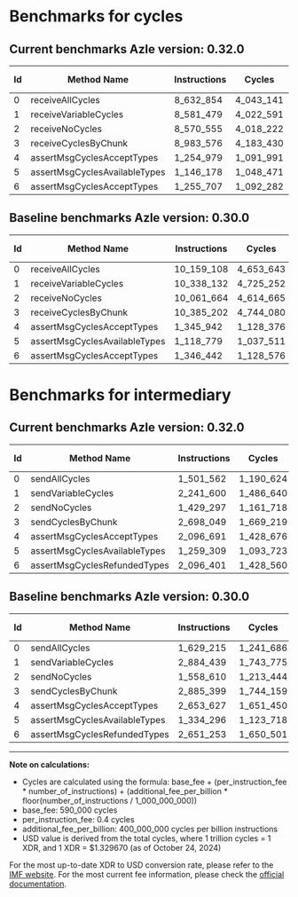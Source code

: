 # Benchmarks for cycles

## Current benchmarks Azle version: 0.32.0

| Id  | Method Name                   | Instructions | Cycles    | USD           | USD/Million Calls | Change                                |
| --- | ----------------------------- | ------------ | --------- | ------------- | ----------------- | ------------------------------------- |
| 0   | receiveAllCycles              | 8_632_854    | 4_043_141 | $0.0000053760 | $5.37             | <font color="green">-1_526_254</font> |
| 1   | receiveVariableCycles         | 8_581_479    | 4_022_591 | $0.0000053487 | $5.34             | <font color="green">-1_756_653</font> |
| 2   | receiveNoCycles               | 8_570_555    | 4_018_222 | $0.0000053429 | $5.34             | <font color="green">-1_491_109</font> |
| 3   | receiveCyclesByChunk          | 8_983_576    | 4_183_430 | $0.0000055626 | $5.56             | <font color="green">-1_401_626</font> |
| 4   | assertMsgCyclesAcceptTypes    | 1_254_979    | 1_091_991 | $0.0000014520 | $1.45             | <font color="green">-90_963</font>    |
| 5   | assertMsgCyclesAvailableTypes | 1_146_178    | 1_048_471 | $0.0000013941 | $1.39             | <font color="red">+27_399</font>      |
| 6   | assertMsgCyclesAcceptTypes    | 1_255_707    | 1_092_282 | $0.0000014524 | $1.45             | <font color="green">-90_735</font>    |

## Baseline benchmarks Azle version: 0.30.0

| Id  | Method Name                   | Instructions | Cycles    | USD           | USD/Million Calls |
| --- | ----------------------------- | ------------ | --------- | ------------- | ----------------- |
| 0   | receiveAllCycles              | 10_159_108   | 4_653_643 | $0.0000061878 | $6.18             |
| 1   | receiveVariableCycles         | 10_338_132   | 4_725_252 | $0.0000062830 | $6.28             |
| 2   | receiveNoCycles               | 10_061_664   | 4_614_665 | $0.0000061360 | $6.13             |
| 3   | receiveCyclesByChunk          | 10_385_202   | 4_744_080 | $0.0000063081 | $6.30             |
| 4   | assertMsgCyclesAcceptTypes    | 1_345_942    | 1_128_376 | $0.0000015004 | $1.50             |
| 5   | assertMsgCyclesAvailableTypes | 1_118_779    | 1_037_511 | $0.0000013795 | $1.37             |
| 6   | assertMsgCyclesAcceptTypes    | 1_346_442    | 1_128_576 | $0.0000015006 | $1.50             |

# Benchmarks for intermediary

## Current benchmarks Azle version: 0.32.0

| Id  | Method Name                   | Instructions | Cycles    | USD           | USD/Million Calls | Change                              |
| --- | ----------------------------- | ------------ | --------- | ------------- | ----------------- | ----------------------------------- |
| 0   | sendAllCycles                 | 1_501_562    | 1_190_624 | $0.0000015831 | $1.58             | <font color="green">-127_653</font> |
| 1   | sendVariableCycles            | 2_241_600    | 1_486_640 | $0.0000019767 | $1.97             | <font color="green">-642_839</font> |
| 2   | sendNoCycles                  | 1_429_297    | 1_161_718 | $0.0000015447 | $1.54             | <font color="green">-129_313</font> |
| 3   | sendCyclesByChunk             | 2_698_049    | 1_669_219 | $0.0000022195 | $2.21             | <font color="green">-187_350</font> |
| 4   | assertMsgCyclesAcceptTypes    | 2_096_691    | 1_428_676 | $0.0000018997 | $1.89             | <font color="green">-556_936</font> |
| 5   | assertMsgCyclesAvailableTypes | 1_259_309    | 1_093_723 | $0.0000014543 | $1.45             | <font color="green">-74_987</font>  |
| 6   | assertMsgCyclesRefundedTypes  | 2_096_401    | 1_428_560 | $0.0000018995 | $1.89             | <font color="green">-554_852</font> |

## Baseline benchmarks Azle version: 0.30.0

| Id  | Method Name                   | Instructions | Cycles    | USD           | USD/Million Calls |
| --- | ----------------------------- | ------------ | --------- | ------------- | ----------------- |
| 0   | sendAllCycles                 | 1_629_215    | 1_241_686 | $0.0000016510 | $1.65             |
| 1   | sendVariableCycles            | 2_884_439    | 1_743_775 | $0.0000023186 | $2.31             |
| 2   | sendNoCycles                  | 1_558_610    | 1_213_444 | $0.0000016135 | $1.61             |
| 3   | sendCyclesByChunk             | 2_885_399    | 1_744_159 | $0.0000023192 | $2.31             |
| 4   | assertMsgCyclesAcceptTypes    | 2_653_627    | 1_651_450 | $0.0000021959 | $2.19             |
| 5   | assertMsgCyclesAvailableTypes | 1_334_296    | 1_123_718 | $0.0000014942 | $1.49             |
| 6   | assertMsgCyclesRefundedTypes  | 2_651_253    | 1_650_501 | $0.0000021946 | $2.19             |

---

**Note on calculations:**

- Cycles are calculated using the formula: base_fee + (per_instruction_fee \* number_of_instructions) + (additional_fee_per_billion \* floor(number_of_instructions / 1_000_000_000))
- base_fee: 590_000 cycles
- per_instruction_fee: 0.4 cycles
- additional_fee_per_billion: 400_000_000 cycles per billion instructions
- USD value is derived from the total cycles, where 1 trillion cycles = 1 XDR, and 1 XDR = $1.329670 (as of October 24, 2024)

For the most up-to-date XDR to USD conversion rate, please refer to the [IMF website](https://www.imf.org/external/np/fin/data/rms_sdrv.aspx).
For the most current fee information, please check the [official documentation](https://internetcomputer.org/docs/current/developer-docs/gas-cost#execution).

